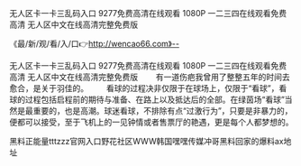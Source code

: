 无人区卡一卡三乱码入口
9277免费高清在线观看 1080P
一二三四在线观看免费高清
无人区中文在线高清完整免费版


《最/新/观/看/入/口👉http://wencao66.com》--

无人区卡一卡三乱码入口
9277免费高清在线观看 1080P
一二三四在线观看免费高清
无人区中文在线高清完整免费版
　　有一道伤疤我曾用了整整五年的时间去愈合，是关于羽佳的。
　　看球的过程决非仅限于在球场上，仅限于“看球”，看球的过程包括启程前的期待与准备、在路上以及抵达后的全部。在绿茵场“看球”当然是最重要的，也是高潮。球迷看球，不排除有点“过激行为”，只要是非暴力的，便都可以接受，至于飞机上的一见钟情或者售票厅的艳遇，更是每个人都梦想的。





黑料正能量tttzzz官网入口野花社区WWW韩国嘿嘿传媒冲哥黑料回家的爆料ax地址
